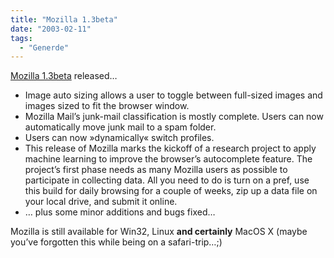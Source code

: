 ```yaml
---
title: "Mozilla 1.3beta"
date: "2003-02-11"
tags:
  - "Generde"
---
```


[Mozilla 1.3beta](http://www.mozilla.org/releases/ "Releases") released…

- Image auto sizing allows a user to toggle between full-sized images and images sized to fit the browser window.
- Mozilla Mail’s junk-mail classification is mostly complete. Users can now automatically move junk mail to a spam folder.
- Users can now »dynamically« switch profiles.
- This release of Mozilla marks the kickoff of a research project to apply machine learning to improve the browser’s autocomplete feature. The project’s first phase needs as many Mozilla users as possible to participate in collecting data. All you need to do is turn on a pref, use this build for daily browsing for a couple of weeks, zip up a data file on your local drive, and submit it online.
- … plus some minor additions and bugs fixed…

Mozilla is still available for Win32, Linux **and certainly** MacOS X (maybe you’ve forgotten this while being on a safari-trip…;)
